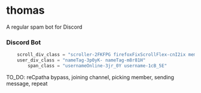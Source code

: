 # thomas
A regular spam bot for Discord

### Discord Bot
```py
	scroll_div_class = "scroller-2FKFPG firefoxFixScrollFlex-cnI2ix members-1998pB"
	user_div_class = "nameTag-3p0yK- nameTag-m8r81H"
		span_class = "usernameOnline-3jr_0Y username-1cB_5E"
```

TO_DO:
	reCpatha bypass,
	joining channel,
	picking member, sending message,
	repeat
